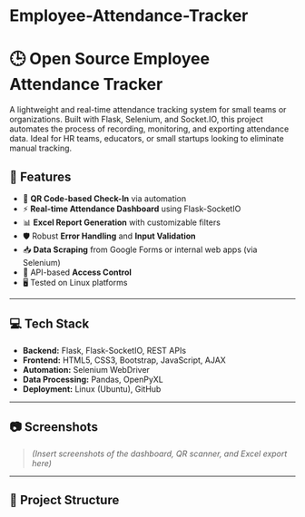 # Employee-Attendance-Tracker

# 🕒 Open Source Employee Attendance Tracker

A lightweight and real-time attendance tracking system for small teams or organizations. Built with Flask, Selenium, and Socket.IO, this project automates the process of recording, monitoring, and exporting attendance data. Ideal for HR teams, educators, or small startups looking to eliminate manual tracking.

## 🚀 Features

- 📸 **QR Code-based Check-In** via automation
- ⚡ **Real-time Attendance Dashboard** using Flask-SocketIO
- 📊 **Excel Report Generation** with customizable filters
- 🛡️ Robust **Error Handling** and **Input Validation**
- 📥 **Data Scraping** from Google Forms or internal web apps (via Selenium)
- 🔐 API-based **Access Control**
- 🖥️ Tested on Linux platforms

---

## 💻 Tech Stack

- **Backend:** Flask, Flask-SocketIO, REST APIs
- **Frontend:** HTML5, CSS3, Bootstrap, JavaScript, AJAX
- **Automation:** Selenium WebDriver
- **Data Processing:** Pandas, OpenPyXL
- **Deployment:** Linux (Ubuntu), GitHub

---

## 📷 Screenshots

> *(Insert screenshots of the dashboard, QR scanner, and Excel export here)*

---

## 📂 Project Structure

